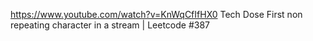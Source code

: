 https://www.youtube.com/watch?v=KnWqCfIfHX0
Tech Dose 
First non repeating character in a stream | Leetcode #387